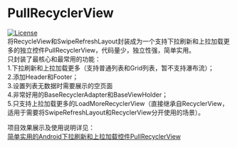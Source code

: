 # PullRecyclerView  
[![License](https://img.shields.io/badge/license-Apache%202-green.svg)](https://www.apache.org/licenses/LICENSE-2.0)  
将RecycleView和SwipeRefreshLayout封装成为一个支持下拉刷新和上拉加载更多的独立控件PullRecyclerView，代码量少，独立性强，简单实用。  
只封装了最核心和最常用的功能：  
1.下拉刷新和上拉加载更多（支持普通列表和Grid列表，暂不支持瀑布流）；  
2.添加Header和Footer；  
3.设置列表无数据时需要展示的空页面  
4.非常好用的BaseRecyclerAdapter和BaseViewHolder；  
5.只支持上拉加载更多的LoadMoreRecyclerView（直接继承自RecyclerView，适用于需要将SwipeRefreshLayout和RecyclerView分开使用的场景）。  

项目效果展示及使用说明详见：  
[简单实用的Android下拉刷新和上拉加载控件PullRecyclerView](http://www.jianshu.com/p/b178276c1443)
